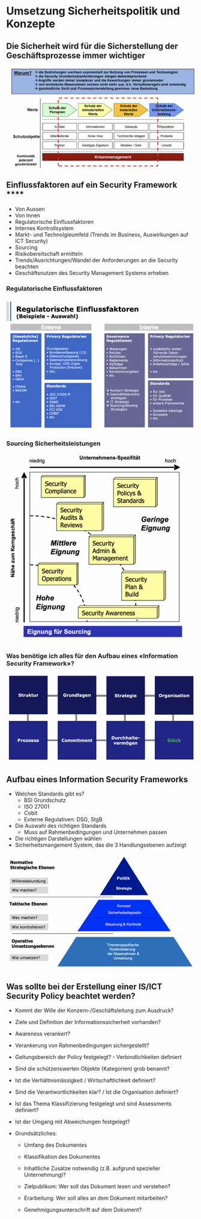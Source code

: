 # Umsetzung Sicherheitspolitik und Konzepte

## Die Sicherheit wird für die Sicherstellung der Geschäftsprozesse **immer wichtiger**

![](../.gitbook/assets/image%20%28130%29.png)

## Einflussfaktoren auf ein Security Framework ****

* Von Aussen
* Von Innen
* Regulatorische Einflussfaktoren
* Internes Kontrollsystem
* Markt- und Technolgieumfeld \(Trends im Business, Auswirkungen auf ICT Security\)
* Sourcing
* Risikobereitschaft ermitteln
* Trends/Ausrichtungen/Wandel der Anforderungen an die Security beachten
*  Geschäftsnutzen des Security Management Systems erheben

### Regulatorische Einflussfaktoren

![](../.gitbook/assets/image%20%28125%29.png)



### Sourcing Sicherheitsleistungen

![](../.gitbook/assets/image%20%28129%29.png)

### Was benötige ich alles für den Aufbau eines «Information Security Framework»?

![](../.gitbook/assets/image%20%28131%29.png)

## Aufbau eines Information Security Frameworks

* Welchen Standards gibt es?
  * BSI Grundschutz
  * ISO 27001
  * Cobit
  * Externe Regulativen: DSG, StgB
* Die Auswahl des richtigen Standards
  * Muss auf Rahmenbedingungen und Unternehmen passen
* Die richtigen Darstellungen wählen
* Sicherheitsmangement System, das die 3 Handlungsebenen aufzeigt 

![](../.gitbook/assets/image%20%28126%29.png)

## Was sollte bei der Erstellung einer IS/ICT Security Policy beachtet werden?

* Kommt der Wille der Konzern-/Geschäftsleitung zum Ausdruck?
* Ziele und Definition der Informationssicherheit vorhanden?
* Awareness verankert?
* Verankerung von Rahmenbedingungen sichergestellt?
* Geltungsbereich der Policy festgelegt? - Verbindlichkeiten definiert
* Sind die schützenswerten Objekte \(Kategorien\) grob benannt? 
* Ist die Verhältnismässigkeit / Wirtschaftlichkeit definiert?
* Sind die Verantwortlichkeiten klar? / Ist die Organisation definiert? 
* Ist das Thema Klassifizierung festgelegt und sind Assessments definiert? 
* Ist der Umgang mit Abweichungen festgelegt? 
* Grundsätzliches:

  - Umfang des Dokumentes

  - Klassifikation des Dokumentes

  - Inhaltliche Zusätze notwendig \(z.B. aufgrund spezieller Unternehmung\)?

  - Zielpublikum: Wer soll das Dokument lesen und verstehen?

  - Erarbeitung: Wer soll alles an dem Dokument mitarbeiten?

  - Genehmigungsunterschrift auf dem Dokument?













